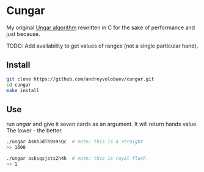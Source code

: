 # Cungar
My original [Ungar algorithm](https://github.com/andreyvolobuev/ungar) rewritten in C for the sake of performance and just because.

TODO: Add availability to get values of ranges (not a single particular hand).

## Install
```bash
git clone https://github.com/andreyvolobuev/cungar.git
cd cungar
make install
```

## Use
run *ungar* and give it seven cards as an argument. It will return hands value. The lower - the better.
```bash
./ungar AsKhJdTh9s9sQc  # note: this is a straight
>> 1600

./ungar asksqsjsts2h4h  # note: this is royal flush
>> 1
```
